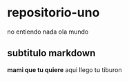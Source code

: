 # repositorio-uno
no entiendo nada ola mundo 

## subtitulo markdown
**mami que tu quiere**
aqui llego tu tiburon 

